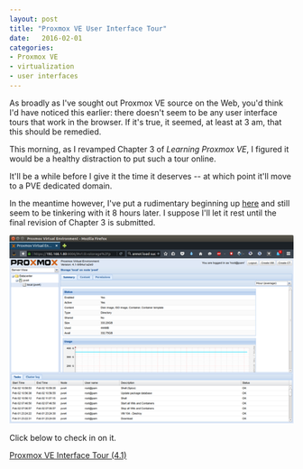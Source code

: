 ```yaml
---
layout: post
title: "Proxmox VE User Interface Tour"
date:   2016-02-01
categories:
- Proxmox VE
- virtualization
- user interfaces
---
```


As broadly as I've sought out Proxmox VE source on the Web, you'd think I'd have noticed this earlier: there doesn't seem to be any user interface tours that work in the browser. If it's true, it seemed, at least at 3 am, that this should be remedied.

This morning, as I revamped Chapter 3 of *Learning Proxmox VE*, I figured it would be a healthy distraction to put such a tour online.

It'll be a while before I give it the time it deserves -- at which point it'll move to a PVE dedicated domain.

In the meantime however, I've put a rudimentary beginning up [here](/PVE-GUI/) and still seem to be tinkering with it 8 hours later. I suppose I'll let it rest until the final revision of Chapter 3 is submitted.

![PVE UI Thumbnail](/images/pve-thumbnail.png)

Click below to check in on it.

<p><a class="btn btn-success" role="button" href="/PVE-GUI/">Proxmox VE Interface Tour (4.1)</a></p>
